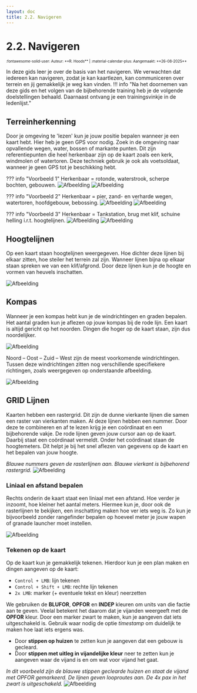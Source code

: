 ```yaml
---
layout: doc
title: 2.2. Navigeren
---
```

# 2.2. Navigeren
<span style="font-size:0.7em;">
    :fontawesome-solid-user: Auteur: **R. Hoods** | :material-calendar-plus: Aangemaakt: **26-08-2025**
</span>

In deze gids leer je over de basis van het navigeren. We verwachten dat iedereen kan navigeren, zodat je kan kaartlezen, kan communiceren over terrein en jij gemakkelijk je weg kan vinden.
!!! info "Na het doornemen van deze gids en het volgen van de bijbehorende training heb je de volgende doelstellingen behaald. Daarnaast ontvang je een trainingsvinkje in de ledenlijst."

## Terreinherkenning
Door je omgeving te 'lezen' kun je jouw positie bepalen wanneer je een kaart hebt. Hier heb je geen GPS voor nodig. Zoek in de omgeving naar opvallende wegen, water, bossen of markante punten. Dit zijn referentiepunten die heel herkenbaar zijn op de kaart zoals een kerk, windmolen of watertoren. Deze techniek gebruik je ook als voetsoldaat, wanneer je geen GPS tot je beschikking hebt.

??? info "Voorbeeld 1"
    Herkenbaar = rotonde, waterstrook, scherpe bochten, gebouwen.
    ![Afbeelding](img/2_2_navigeren/imgnav1.jpg)
    ![Afbeelding](img/2_2_navigeren/imgnav2.jpg)

??? info "Voorbeeld 2"
    Herkenbaar = pier, zand- en verharde wegen, watertoren, hoofdgebouw, bebossing.
    ![Afbeelding](img/2_2_navigeren/imgnav3.jpg)
    ![Afbeelding](img/2_2_navigeren/imgnav4.jpg)

??? info "Voorbeeld 3"
    Herkenbaar = Tankstation, brug met klif, schuine helling i.r.t. hoogtelijnen.
    ![Afbeelding](img/2_2_navigeren/imgnav5.jpg)
    ![Afbeelding](img/2_2_navigeren/imgnav6.jpg)

## Hoogtelijnen
Op een kaart staan hoogtelijnen weergegeven. Hoe dichter deze lijnen bij elkaar zitten, hoe steiler het terrein zal zijn. Wanneer lijnen bijna op elkaar staan spreken we van een klif/afgrond. Door deze lijnen kun je de hoogte en vormen van heuvels inschatten.

![Afbeelding](img/2_2_navigeren/imgnav8.png)

## Kompas
Wanneer je een kompas hebt kun je de windrichtingen en graden bepalen. Het aantal graden kun je aflezen op jouw kompas bij de rode lijn. Een kaart is altijd gericht op het noorden. Dingen die hoger op de kaart staan, zijn dus noordelijker.

![Afbeelding](img/2_2_navigeren/imgnav10.png)

Noord – Oost – Zuid – West zijn de meest voorkomende windrichtingen. Tussen deze windrichtingen zitten nog verschillende specifiekere richtingen, zoals weergegeven op onderstaande afbeelding. 

![Afbeelding](img/2_2_navigeren/imgnav7.jpg)

## GRID Lijnen
Kaarten hebben een rastergrid. Dit zijn de dunne vierkante lijnen die samen een raster van vierkanten maken. Al deze lijnen hebben een nummer. Door deze te combineren en af te lezen krijg je een coördinaat en een bijbehorende vakje. De rode lijnen geven jouw cursor aan op de kaart. Daarbij staat een coördinaat vermeldt. Onder het coördinaat staan de hoogtemeters. Dit helpt je bij het snel aflezen van gegevens op de kaart en het bepalen van jouw hoogte.

*Blauwe nummers geven de rasterlijnen aan. Blauwe vierkant is bijbehorend rastergrid.*
![Afbeelding](img/2_2_navigeren/imgnav9.jpg)

### Liniaal en afstand bepalen
Rechts onderin de kaart staat een liniaal met een afstand. Hoe verder je inzoomt, hoe kleiner het aantal meters. Hiermee kun je, door ook de rasterlijnen te bekijken, een inschatting maken hoe ver iets weg is. Zo kun je bijvoorbeeld zonder rangefinder bepalen op hoeveel meter je jouw wapen of granade launcher moet instellen.

![Afbeelding](img/2_2_navigeren/imgnav11.png)

### Tekenen op de kaart

Op de kaart kun je gemakkelijk tekenen. Hierdoor kun je een plan maken en dingen aangeven op de kaart:  

- `Control + LMB`: lijn tekenen  
- `Control + Shift + LMB`: rechte lijn tekenen  
- `2x LMB`: marker (+ eventuele tekst en kleur) neerzetten  

We gebruiken de **BLUFOR**, **OPFOR** en **INDEP** kleuren om units van die factie aan te geven. Veelal betekent het daarom dat je vijanden weergeeft met de **OPFOR** kleur. Door een marker zwart te maken, kun je aangeven dat iets uitgeschakeld is. Gebruik waar nodig de optie *timestamp* om duidelijk te maken hoe laat iets ergens was.  

- Door **stippen op huizen** te zetten kun je aangeven dat een gebouw is gecleard.  
- Door **stippen met uitleg in vijandelijke kleur** neer te zetten kun je aangeven waar de vijand is en om wat voor vijand het gaat.  

*In dit voorbeeld zijn de blauwe stippen geclearde huizen en staat de vijand met OPFOR gemarkeerd. De lijnen geven looproutes aan. De 4x pax in het zwart is uitgeschakeld.*
![Afbeelding](img/2_2_navigeren/imgnav12.png)